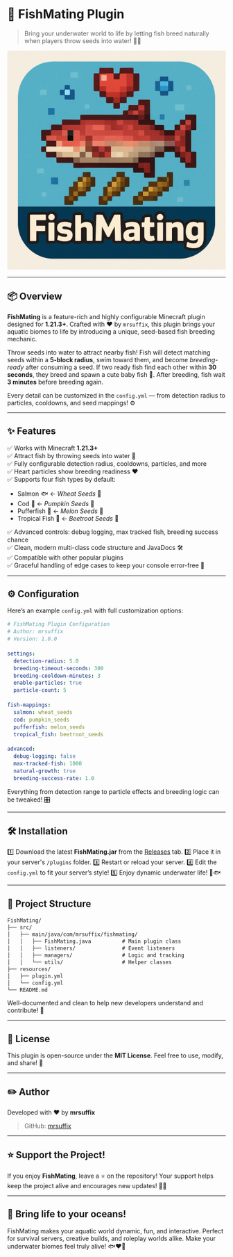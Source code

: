 # 🐠 FishMating Plugin
> Bring your underwater world to life by letting fish breed naturally when players throw seeds into water! 🌊✨

![FishMating Logo](./logo.png)

---

## 📦 Overview

**FishMating** is a feature-rich and highly configurable Minecraft plugin designed for **1.21.3+**. Crafted with ❤️ by `mrsuffix`, this plugin brings your aquatic biomes to life by introducing a unique, seed-based fish breeding mechanic.

Throw seeds into water to attract nearby fish! Fish will detect matching seeds within a **5-block radius**, swim toward them, and become *breeding-ready* after consuming a seed. If two ready fish find each other within **30 seconds**, they breed and spawn a cute baby fish 🐣. After breeding, fish wait **3 minutes** before breeding again.

Every detail can be customized in the `config.yml` — from detection radius to particles, cooldowns, and seed mappings! ⚙️

---

## ✨ Features

✅ Works with Minecraft **1.21.3+**  
✅ Attract fish by throwing seeds into water 🌱  
✅ Fully configurable detection radius, cooldowns, particles, and more  
✅ Heart particles show breeding readiness ❤️  
✅ Supports four fish types by default:  
- Salmon 🐟 ← *Wheat Seeds* 🌾  
- Cod 🐠 ← *Pumpkin Seeds* 🎃  
- Pufferfish 🐡 ← *Melon Seeds* 🍉  
- Tropical Fish 🐠 ← *Beetroot Seeds* 🥬  

✅ Advanced controls: debug logging, max tracked fish, breeding success chance  
✅ Clean, modern multi-class code structure and JavaDocs 🛠️  
✅ Compatible with other popular plugins  
✅ Graceful handling of edge cases to keep your console error-free 🚀

---

## ⚙️ Configuration

Here’s an example `config.yml` with full customization options:

```yaml
# FishMating Plugin Configuration
# Author: mrsuffix
# Version: 1.0.0

settings:
  detection-radius: 5.0
  breeding-timeout-seconds: 300
  breeding-cooldown-minutes: 3
  enable-particles: true
  particle-count: 5

fish-mappings:
  salmon: wheat_seeds
  cod: pumpkin_seeds
  pufferfish: melon_seeds
  tropical_fish: beetroot_seeds

advanced:
  debug-logging: false
  max-tracked-fish: 1000
  natural-growth: true
  breeding-success-rate: 1.0
````

Everything from detection range to particle effects and breeding logic can be tweaked! 🎛️

---

## 🛠 Installation

1️⃣ Download the latest **FishMating.jar** from the [Releases](https://github.com/YourUsername/FishMating/releases) tab.
2️⃣ Place it in your server's `/plugins` folder.
3️⃣ Restart or reload your server.
4️⃣ Edit the `config.yml` to fit your server’s style!
5️⃣ Enjoy dynamic underwater life! 🌊🐟

---

## 📂 Project Structure

```
FishMating/
├── src/
│   ├── main/java/com/mrsuffix/fishmating/
│   │   ├── FishMating.java          # Main plugin class
│   │   ├── listeners/               # Event listeners
│   │   ├── managers/                # Logic and tracking
│   │   └── utils/                   # Helper classes
├── resources/
│   ├── plugin.yml
│   └── config.yml
└── README.md
```

Well-documented and clean to help new developers understand and contribute! 🧰

---

## 📜 License

This plugin is open-source under the **MIT License**.
Feel free to use, modify, and share! 🤝

---

## ✏️ Author

Developed with ❤️ by **mrsuffix**

> GitHub: [mrsuffix](https://github.com/mrsuffixx)

---

## ⭐ Support the Project!

If you enjoy **FishMating**, leave a ⭐ on the repository!
Your support helps keep the project alive and encourages new updates! 🚀✨

---

## 🌊 Bring life to your oceans!

FishMating makes your aquatic world dynamic, fun, and interactive.
Perfect for survival servers, creative builds, and roleplay worlds alike.
Make your underwater biomes feel truly alive! 🐟❤️🌱

```
